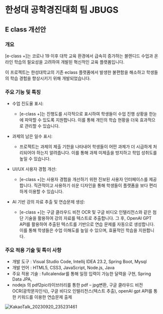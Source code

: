 # 한성대 공학경진대회 팀 JBUGS
## E class 개선안

### 개요
[e-class +]는 코로나 19 이후 대학 교육 환경에서 급속히 증가하는 블렌디드 수업과 온라인 학습의 필요성을 고려하여 개발된 혁신적인 교육 플랫폼입니다.

이 프로젝트는 한성대학교의 기존 eclass 플랫폼에서 발생한 불편함을 해소하고 학생들의 학습 경험을 향상시키기 위해 개발되었습니다.

### 주요 기능 및 특징

* 수업 진도율 표시:
  * [e-class +]는 진행도를 시각적으로 표시하여 학생들이 수업 진행 상황을 한눈에 파악할 수 있도록 지원합니다. 이를 통해 개인의 학습 현황을 더욱 효과적으로 관리할 수 있습니다.

* 과제의 남은 일수 표시:
  * 프로젝트는 과제의 제출 기한을 나타내어 학생들이 어떤 과제가 더 시급하게 처리되어야 하는지 알려줍니다. 이를 통해 과제 미제출을 방지하고 학업 성취도를 높일 수 있습니다.

* UI/UX 사용자 경험 개선:
  *  [e-class +]는 사용자 경험을 개선하기 위한 진보된 사용자 인터페이스를 제공합니다. 직관적이고 사용하기 쉬운 디자인을 통해 학생들이 플랫폼을 보다 편리하게 이용할 수 있습니다.

* AI 기반 강의 자료 추출 및 연습문제 생성:
  * [e-class +]는 구글 클라우드 비전 OCR 및 구글 비디오 인텔리전스와 같은 첨단 기술을 활용하여 강의 자료를 텍스트로 추출합니다. 그 후, OpenAI GPT API를 활용하여 추출된 텍스트를 기반으로 연습 문제를 자동으로 생성합니다. 이를 통해 학생들은 수업 이해도를 높일 수 있으며, 효율적인 학습을 지원합니다.

### 주요 적용 기술 및 특이 사항
* 개발 도구 : Visual Studio Code, Intellij IDEA 23.2, Spring Boot, Mysql
* 개발 언어 : HTML5, CSS3, JavaScript, Node.js, Java
* 주요 적용 기술 : fullcalendar를 통해 일정 입력이 가능한 달력을 구현, Spring Data JPA,
* nodejs 의 pdf2pic라이브러리를 통한 pdf – jpg변환, 구글 클라우드 비전 OCR(광학문자인식), 구글 비디오 인텔리전스(텍스트 추출), openAI gpt API를 통한 키워드를 이용한 연습문제 출제

![KakaoTalk_20230920_235231461](https://github.com/BuildingOwner/JBUGS/assets/112616256/3d4bf316-f88c-4158-904f-774e04c6ec0a)
